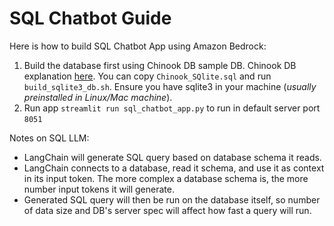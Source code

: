 # SQL Chatbot Guide

Here is how to build SQL Chatbot App using Amazon Bedrock:
1. Build the database first using Chinook DB sample DB. Chinook DB explanation [here](https://github.com/lerocha/chinook-database). You can copy `Chinook_SQlite.sql` and run `build_sqlite3_db.sh`. Ensure you have sqlite3 in your machine (*usually preinstalled in Linux/Mac machine*).
2. Run app `streamlit run sql_chatbot_app.py` to run in default server port `8051`

Notes on SQL LLM:
- LangChain will generate SQL query based on database schema it reads.
- LangChain connects to a database, read it schema, and use it as context in its input token. The more complex a database schema is, the more number input tokens it will generate.
- Generated SQL query will then be run on the database itself, so number of data size and DB's server spec will affect how fast a query will run.